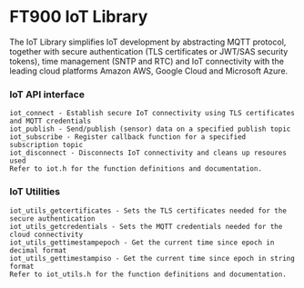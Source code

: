 # FT900 IoT Library

The IoT Library simplifies IoT development by abstracting MQTT protocol, together with secure authentication (TLS certificates or JWT/SAS security tokens), time management (SNTP and RTC) and IoT connectivity with the leading cloud platforms Amazon AWS, Google Cloud and Microsoft Azure.

### IoT API interface

    iot_connect - Establish secure IoT connectivity using TLS certificates and MQTT credentials
    iot_publish - Send/publish (sensor) data on a specified publish topic
    iot_subscribe - Register callback function for a specified subscription topic
    iot_disconnect - Disconnects IoT connectivity and cleans up resoures used   
    Refer to iot.h for the function definitions and documentation.

### IoT Utilities

    iot_utils_getcertificates - Sets the TLS certificates needed for the secure authentication
    iot_utils_getcredentials - Sets the MQTT credentials needed for the cloud connectivity
    iot_utils_gettimestampepoch - Get the current time since epoch in decimal format
    iot_utils_gettimestampiso - Get the current time since epoch in string format
    Refer to iot_utils.h for the function definitions and documentation.
    
